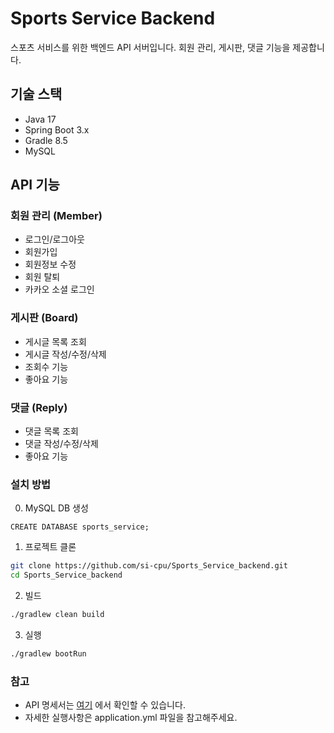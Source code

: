 # Sports Service Backend

스포츠 서비스를 위한 백엔드 API 서버입니다. 회원 관리, 게시판, 댓글 기능을 제공합니다.

## 기술 스택

- Java 17
- Spring Boot 3.x
- Gradle 8.5
- MySQL

## API 기능

### 회원 관리 (Member)
- 로그인/로그아웃
- 회원가입
- 회원정보 수정
- 회원 탈퇴
- 카카오 소셜 로그인

### 게시판 (Board)
- 게시글 목록 조회
- 게시글 작성/수정/삭제
- 조회수 기능
- 좋아요 기능

### 댓글 (Reply)
- 댓글 목록 조회
- 댓글 작성/수정/삭제
- 좋아요 기능

### 설치 방법

0. MySQL DB 생성
```mysql
CREATE DATABASE sports_service;
```

1. 프로젝트 클론
```bash
git clone https://github.com/si-cpu/Sports_Service_backend.git
cd Sports_Service_backend
```

2. 빌드
```bash
./gradlew clean build
```

3. 실행
```bash
./gradlew bootRun
```

### 참고
- API 명세서는 [여기](https://docs.google.com/spreadsheets/d/1NjiUIk3EnldoCsNEz8g7pkfvKJjU5qRuFMrqPwF8FX8/edit?gid=873218967#gid=873218967) 에서 확인할 수 있습니다.
- 자세한 실행사항은 application.yml 파일을 참고해주세요.


